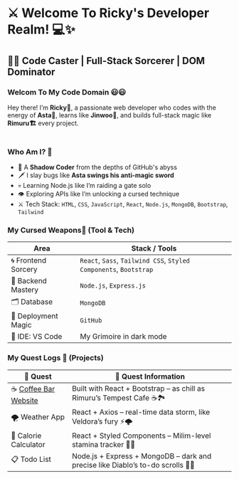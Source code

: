 # ⚔️ Welcome To Ricky's Developer Realm! 💻✨ # 

##  🧙‍♂️ Code Caster | Full-Stack Sorcerer | DOM Dominator   ##

### Welcom To My Code Domain 😃😃 ###
Hey there! I’m **Ricky🤗**, a passionate web developer who codes with the energy of **Asta💪**, learns like **Jinwoo🧠**, and builds full-stack magic like **Rimuru🏗️** every project.  <br /> <br />

### Who Am I? 🤔 ###
- 👤 A **Shadow Coder** from the depths of GitHub's abyss  
- 🗡️ I slay bugs like **Asta swings his anti-magic sword**  
- 💀 Learning Node.js like I’m raiding a gate solo  
- 👁️ Exploring APIs like I’m unlocking a cursed technique  
- ⚔️ Tech Stack: `HTML`, `CSS`, `JavaScript`, `React`, `Node.js`, `MongoDB`, `Bootstrap`, `Tailwind` <br />

### My Cursed Weapons🔪 (Tool & Tech) ###
| Area | Stack / Tools |
| -----| --------------|
| 🌀 Frontend Sorcery | `React`, `Sass`, `Tailwind CSS`, `Styled Components`, `Bootstrap` |
| 🔮 Backend Mastery | `Node.js`, `Express.js` |
| 🗂️ Database | `MongoDB` |
| 🔗 Deployment Magic | `GitHub` |
| 🧠 IDE: VS Code | My Grimoire in dark mode |

### My Quest Logs 🏹 (Projects) ###
| 🧪 Quest | 📝 Quest Information |
|---------|----------------------|
| ☕ [Coffee Bar Website](https://github.com/Ricky-Moses/coffee-bar) | Built with React + Bootstrap – as chill as Rimuru’s Tempest Cafe ☕🏞️ |
| 🌪️ Weather App | React + Axios – real-time data storm, like Veldora’s fury ⚡🌩️ |
| 🍗 Calorie Calculator | React + Styled Components – Milim-level stamina tracker 💪🔥 |
| 📋 Todo List | Node.js + Express + MongoDB – dark and precise like Diablo’s to-do scrolls 🧾🧠 |
